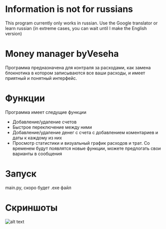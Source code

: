 # Information is not for russians
This program currently only works in russian.
Use the Google translator or learn russian (in extreme cases, you can wait until I make the English version)

# Money manager byVeseha

Программа предназначена для контраля за расходами,
как замена блокнотика в котором записываются все ваши расходы, и имеет приятный и понятный интерфейс.
# Функции
Программа имеет следущие функции 
+ Добавление/удаление счетов 
+ Быстрое переключение между ними 
+ Добавление/удаление денег с счета с добавлением коментариев и даты к каждому из них 
+ Просмотр статистики и визуальный график расходов и трат.
Со временем будут появлятся новые функции, можете предлогать свои варианты в сообщения
# Запуск
main.py, скоро будет .exe файл
# Скриншоты
![alt text](https://i.postimg.cc/nLsrL7zg/screenshot-5.png)

